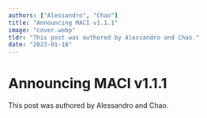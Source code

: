 ```yaml
---
authors: ["Alessandro", "Chao"]
title: "Announcing MACI v1.1.1"
image: "cover.webp"
tldr: "This post was authored by Alessandro and Chao."
date: "2023-01-18"
---
```


# Announcing MACI v1.1.1

This post was authored by Alessandro and Chao.
